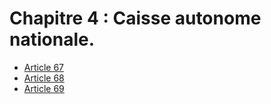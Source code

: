 # Chapitre 4 : Caisse autonome nationale.

- [Article 67](article-67.md)
- [Article 68](article-68.md)
- [Article 69](article-69.md)
